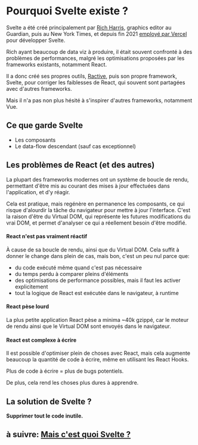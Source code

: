 # Pourquoi Svelte existe ?

Svelte a été créé principalement par [Rich Harris](https://twitter.com/Rich_Harris), graphics editor au Guardian, puis au New York Times, et depuis fin 2021 [employé par Vercel](https://vercel.com/blog/vercel-welcomes-rich-harris-creator-of-svelte) pour développer Svelte.

Rich ayant beaucoup de data viz à produire, il était souvent confronté à des problèmes de performances, malgré les optimisations proposées par les frameworks existants, notamment React.

Il a donc créé ses propres outils, [Ractive](https://ractive.js.org/), puis son propre framework, Svelte, pour corriger les faiblesses de React, qui souvent sont partagées avec d'autres frameworks.

Mais il n'a pas non plus hésité à s'inspirer d'autres frameworks, notamment Vue.

## Ce que garde Svelte

- Les composants
- Le data-flow descendant (sauf cas exceptionnel)

## Les problèmes de React (et des autres)

La plupart des frameworks modernes ont un système de boucle de rendu, permettant d'être mis au courant des mises à jour effectuées dans l'application, et d'y réagir.

Cela est pratique, mais regénère en permanence les composants, ce qui risque d'alourdir la tâche du navigateur pour mettre à jour l'interface. C'est la raison d'être du Virtual DOM, qui représente les futures modifications du vrai DOM, et permet d'analyser ce qui a réellement besoin d'être modifié.

#### React n'est pas **vraiment** réactif

À cause de sa boucle de rendu, ainsi que du Virtual DOM. Cela suffit à donner le change dans plein de cas, mais bon, c'est un peu nul parce que:

- du code exécuté même quand c'est pas nécessaire
- du temps perdu à comparer pleins d'éléments
- des optimisations de performance possibles, mais il faut les activer explicitement
- tout la logique de React est exécutée dans le navigateur, à runtime

#### React pèse lourd

La plus petite application React pèse a minima ~40k gzippé, car le moteur de rendu ainsi que le Virtual DOM sont envoyés dans le navigateur.

#### React est complexe à écrire

Il est possible d'optimiser plein de choses avec React, mais cela augmente beaucoup la quantité de code à écrire, même en utilisant les React Hooks.

Plus de code à écrire = plus de bugs potentiels.

De plus, cela rend les choses plus dures à apprendre.

## La solution de Svelte ?

**Supprimer tout le code inutile.**

## à suivre: [Mais c'est quoi Svelte ?](./1-4_svelte.md)

